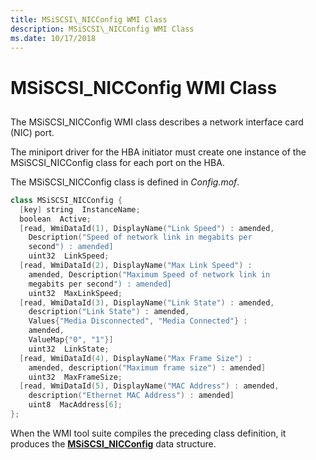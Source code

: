 ```yaml
---
title: MSiSCSI\_NICConfig WMI Class
description: MSiSCSI\_NICConfig WMI Class
ms.date: 10/17/2018
---
```


# MSiSCSI\_NICConfig WMI Class


## <span id="ddk_msiscsi_nicconfig_wmi_class_kr"></span><span id="DDK_MSISCSI_NICCONFIG_WMI_CLASS_KR"></span>


The MSiSCSI\_NICConfig WMI class describes a network interface card (NIC) port.

The miniport driver for the HBA initiator must create one instance of the MSiSCSI\_NICConfig class for each port on the HBA.

The MSiSCSI\_NICConfig class is defined in *Config.mof*.

```cpp
class MSiSCSI_NICConfig {
  [key] string  InstanceName;
  boolean  Active;
  [read, WmiDataId(1), DisplayName("Link Speed") : amended, 
    Description("Speed of network link in megabits per 
    second") : amended] 
    uint32  LinkSpeed;
  [read, WmiDataId(2), DisplayName("Max Link Speed") : 
    amended, Description("Maximum Speed of network link in 
    megabits per second") : amended] 
    uint32  MaxLinkSpeed;
  [read, WmiDataId(3), DisplayName("Link State") : amended, 
    description("Link State") : amended, 
    Values{"Media Disconnected", "Media Connected"} : 
    amended,
    ValueMap{"0", "1"}] 
    uint32  LinkState;
  [read, WmiDataId(4), DisplayName("Max Frame Size") : 
    amended, description("Maximum frame size") : amended] 
    uint32  MaxFrameSize;
  [read, WmiDataId(5), DisplayName("MAC Address") : amended, 
    description("Ethernet MAC Address") : amended] 
    uint8  MacAddress[6];
};
```

When the WMI tool suite compiles the preceding class definition, it produces the [**MSiSCSI\_NICConfig**](/windows-hardware/drivers/ddi/iscsicfg/ns-iscsicfg-_msiscsi_nicconfig) data structure.

 

